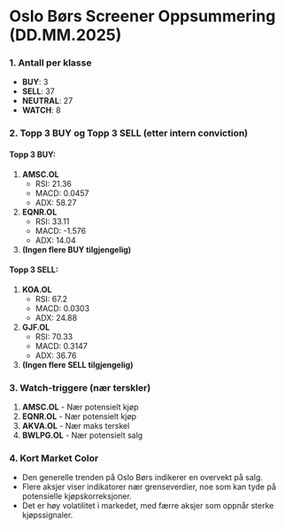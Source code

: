 # Oslo Børs Screener Oppsummering (DD.MM.2025)

### 1. Antall per klasse
- **BUY**: 3
- **SELL**: 37
- **NEUTRAL**: 27
- **WATCH**: 8

### 2. Topp 3 BUY og Topp 3 SELL (etter intern conviction)
#### Topp 3 BUY:
1. **AMSC.OL**  
   - RSI: 21.36  
   - MACD: 0.0457  
   - ADX: 58.27
2. **EQNR.OL**  
   - RSI: 33.11  
   - MACD: -1.576  
   - ADX: 14.04
3. **(Ingen flere BUY tilgjengelig)**

#### Topp 3 SELL:
1. **KOA.OL**  
   - RSI: 67.2  
   - MACD: 0.0303  
   - ADX: 24.88
2. **GJF.OL**  
   - RSI: 70.33  
   - MACD: 0.3147  
   - ADX: 36.76
3. **(Ingen flere SELL tilgjengelig)**

### 3. Watch-triggere (nær terskler)
1. **AMSC.OL** - Nær potensielt kjøp
2. **EQNR.OL** - Nær potensielt kjøp
3. **AKVA.OL** - Nær maks terskel
4. **BWLPG.OL** - Nær potensielt salg

### 4. Kort Market Color
- Den generelle trenden på Oslo Børs indikerer en overvekt på salg. 
- Flere aksjer viser indikatorer nær grenseverdier, noe som kan tyde på potensielle kjøpskorreksjoner. 
- Det er høy volatilitet i markedet, med færre aksjer som oppnår sterke kjøpssignaler.